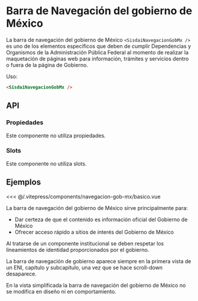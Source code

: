 <script setup>
import EjemploBasico from "../../.vitepress/components/navegacion-gob-mx/basico.vue";
</script>

# Barra de Navegación del gobierno de México

La barra de navegación del gobierno de México `<SisdaiNavegacionGobMx />` es uno de los elementos específicos que deben de cumplir Dependencias y Organismos de la Administración Pública Federal al momento de realizar la maquetación de páginas web para información, trámites y servicios dentro o fuera de la página de Gobierno.

Uso:

```html
<SisdaiNavegacionGobMx />
```

<section id="api">

## API

### Propiedades

Este componente no utiliza propiedades.

### Slots

Este componente no utiliza slots.

</section>

<section id="ejemplos">

## Ejemplos

<!-- <utils-ejemplo-doc ruta="navegacion-gob-mx/basico.vue"/> -->
<EjemploBasico />
<<< @/.vitepress/components/navegacion-gob-mx/basico.vue

La barra de navegación del gobierno de México sirve principalmente para:

- Dar certeza de que el contenido es información oficial del Gobierno de México
- Ofrecer acceso rápido a sitios de interés del Gobierno de México

Al tratarse de un componente institucional se deben respetar los lineamientos de identidad proporcionados por el gobierno.

La barra de navegación de gobierno aparece siempre en la primera vista de un ENI, capítulo y subcapítulo, una vez que se hace scroll-down desaparece.

En la vista simplificada la barra de navegación del gobierno de México no se modifica en diseño ni en comportamiento.

</section>
